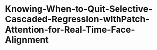 # Knowing-When-to-Quit-Selective-Cascaded-Regression-withPatch-Attention-for-Real-Time-Face-Alignment